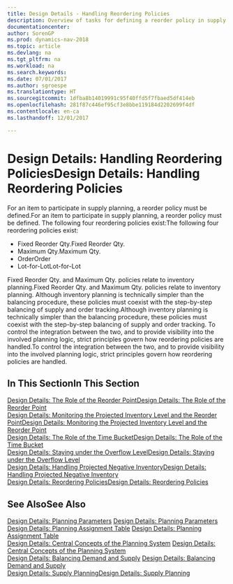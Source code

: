 ```yaml
---
title: Design Details - Handling Reordering Policies
description: Overview of tasks for defining a reorder policy in supply planning.
documentationcenter: 
author: SorenGP
ms.prod: dynamics-nav-2018
ms.topic: article
ms.devlang: na
ms.tgt_pltfrm: na
ms.workload: na
ms.search.keywords: 
ms.date: 07/01/2017
ms.author: sgroespe
ms.translationtype: HT
ms.sourcegitcommit: 1dfba8b14019991c95f40ffd5f7fbaed5df414eb
ms.openlocfilehash: 281f87c446ef95cf3e8bbe119184d2202699f4df
ms.contentlocale: en-ca
ms.lasthandoff: 12/01/2017

---
```

# <a name="design-details-handling-reordering-policies"></a><span data-ttu-id="9e9f6-103">Design Details: Handling Reordering Policies</span><span class="sxs-lookup"><span data-stu-id="9e9f6-103">Design Details: Handling Reordering Policies</span></span>
<span data-ttu-id="9e9f6-104">For an item to participate in supply planning, a reorder policy must be defined.</span><span class="sxs-lookup"><span data-stu-id="9e9f6-104">For an item to participate in supply planning, a reorder policy must be defined.</span></span> <span data-ttu-id="9e9f6-105">The following four reordering policies exist:</span><span class="sxs-lookup"><span data-stu-id="9e9f6-105">The following four reordering policies exist:</span></span>  
  
* <span data-ttu-id="9e9f6-106">Fixed Reorder Qty.</span><span class="sxs-lookup"><span data-stu-id="9e9f6-106">Fixed Reorder Qty.</span></span>  
* <span data-ttu-id="9e9f6-107">Maximum Qty.</span><span class="sxs-lookup"><span data-stu-id="9e9f6-107">Maximum Qty.</span></span>  
* <span data-ttu-id="9e9f6-108">Order</span><span class="sxs-lookup"><span data-stu-id="9e9f6-108">Order</span></span>  
* <span data-ttu-id="9e9f6-109">Lot-for-Lot</span><span class="sxs-lookup"><span data-stu-id="9e9f6-109">Lot-for-Lot</span></span>  
  
<span data-ttu-id="9e9f6-110">Fixed Reorder Qty. and Maximum Qty. policies relate to inventory planning.</span><span class="sxs-lookup"><span data-stu-id="9e9f6-110">Fixed Reorder Qty. and Maximum Qty. policies relate to inventory planning.</span></span> <span data-ttu-id="9e9f6-111">Although inventory planning is technically simpler than the balancing procedure, these policies must coexist with the step-by-step balancing of supply and order tracking.</span><span class="sxs-lookup"><span data-stu-id="9e9f6-111">Although inventory planning is technically simpler than the balancing procedure, these policies must coexist with the step-by-step balancing of supply and order tracking.</span></span> <span data-ttu-id="9e9f6-112">To control the integration between the two, and to provide visibility into the involved planning logic, strict principles govern how reordering policies are handled.</span><span class="sxs-lookup"><span data-stu-id="9e9f6-112">To control the integration between the two, and to provide visibility into the involved planning logic, strict principles govern how reordering policies are handled.</span></span>  
  
## <a name="in-this-section"></a><span data-ttu-id="9e9f6-113">In This Section</span><span class="sxs-lookup"><span data-stu-id="9e9f6-113">In This Section</span></span>  
[<span data-ttu-id="9e9f6-114">Design Details: The Role of the Reorder Point</span><span class="sxs-lookup"><span data-stu-id="9e9f6-114">Design Details: The Role of the Reorder Point</span></span>](design-details-the-role-of-the-reorder-point.md)  
[<span data-ttu-id="9e9f6-115">Design Details: Monitoring the Projected Inventory Level and the Reorder Point</span><span class="sxs-lookup"><span data-stu-id="9e9f6-115">Design Details: Monitoring the Projected Inventory Level and the Reorder Point</span></span>](design-details-monitoring-the-projected-inventory-level-and-the-reorder-point.md)  
[<span data-ttu-id="9e9f6-116">Design Details: The Role of the Time Bucket</span><span class="sxs-lookup"><span data-stu-id="9e9f6-116">Design Details: The Role of the Time Bucket</span></span>](design-details-the-role-of-the-time-bucket.md)  
[<span data-ttu-id="9e9f6-117">Design Details: Staying under the Overflow Level</span><span class="sxs-lookup"><span data-stu-id="9e9f6-117">Design Details: Staying under the Overflow Level</span></span>](design-details-staying-under-the-overflow-level.md)  
[<span data-ttu-id="9e9f6-118">Design Details: Handling Projected Negative Inventory</span><span class="sxs-lookup"><span data-stu-id="9e9f6-118">Design Details: Handling Projected Negative Inventory</span></span>](design-details-handling-projected-negative-inventory.md)  
[<span data-ttu-id="9e9f6-119">Design Details: Reordering Policies</span><span class="sxs-lookup"><span data-stu-id="9e9f6-119">Design Details: Reordering Policies</span></span>](design-details-reordering-policies.md)  
  
## <a name="see-also"></a><span data-ttu-id="9e9f6-120">See Also</span><span class="sxs-lookup"><span data-stu-id="9e9f6-120">See Also</span></span>  
<span data-ttu-id="9e9f6-121">[Design Details: Planning Parameters](design-details-planning-parameters.md) </span><span class="sxs-lookup"><span data-stu-id="9e9f6-121">[Design Details: Planning Parameters](design-details-planning-parameters.md) </span></span>  
<span data-ttu-id="9e9f6-122">[Design Details: Planning Assignment Table](design-details-planning-assignment-table.md) </span><span class="sxs-lookup"><span data-stu-id="9e9f6-122">[Design Details: Planning Assignment Table](design-details-planning-assignment-table.md) </span></span>  
<span data-ttu-id="9e9f6-123">[Design Details: Central Concepts of the Planning System](design-details-central-concepts-of-the-planning-system.md) </span><span class="sxs-lookup"><span data-stu-id="9e9f6-123">[Design Details: Central Concepts of the Planning System](design-details-central-concepts-of-the-planning-system.md) </span></span>  
<span data-ttu-id="9e9f6-124">[Design Details: Balancing Demand and Supply](design-details-balancing-demand-and-supply.md) </span><span class="sxs-lookup"><span data-stu-id="9e9f6-124">[Design Details: Balancing Demand and Supply](design-details-balancing-demand-and-supply.md) </span></span>  
[<span data-ttu-id="9e9f6-125">Design Details: Supply Planning</span><span class="sxs-lookup"><span data-stu-id="9e9f6-125">Design Details: Supply Planning</span></span>](design-details-supply-planning.md)
